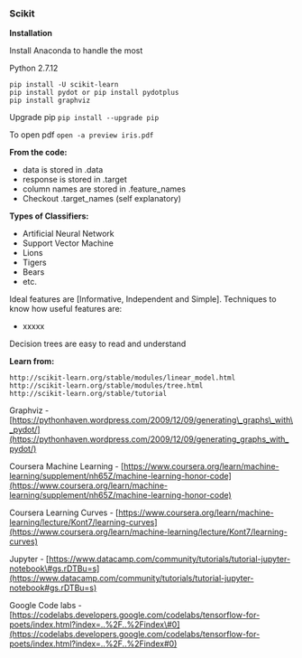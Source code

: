 ### Scikit

**Installation**

Install Anaconda to handle the most

Python 2.7.12

```
pip install -U scikit-learn
pip install pydot or pip install pydotplus
pip install graphviz
```

Upgrade pip `pip install --upgrade pip`

To open pdf `open -a preview iris.pdf`

**From the code:**

* data is stored in .data
* response is stored in .target
* column names are stored in .feature\_names
* Checkout .target\_names \(self explanatory\)

**Types of Classifiers:**

* Artificial Neural Network
* Support Vector Machine
* Lions
* Tigers
* Bears
* etc.

Ideal features are \[Informative, Independent and Simple\]. Techniques to know how useful features are:

* xxxxx

Decision trees are easy to read and understand

**Learn from:**

```
http://scikit-learn.org/stable/modules/linear_model.html
http://scikit-learn.org/stable/modules/tree.html
http://scikit-learn.org/stable/tutorial
```

Graphviz - [https://pythonhaven.wordpress.com/2009/12/09/generating\_graphs\_with\_pydot/](https://pythonhaven.wordpress.com/2009/12/09/generating_graphs_with_pydot/)

Coursera Machine Learning - [https://www.coursera.org/learn/machine-learning/supplement/nh65Z/machine-learning-honor-code](https://www.coursera.org/learn/machine-learning/supplement/nh65Z/machine-learning-honor-code)

Coursera Learning Curves - [https://www.coursera.org/learn/machine-learning/lecture/Kont7/learning-curves](https://www.coursera.org/learn/machine-learning/lecture/Kont7/learning-curves)

Jupyter - [https://www.datacamp.com/community/tutorials/tutorial-jupyter-notebook\#gs.rDTBu=s](https://www.datacamp.com/community/tutorials/tutorial-jupyter-notebook#gs.rDTBu=s)

Google Code labs - [https://codelabs.developers.google.com/codelabs/tensorflow-for-poets/index.html?index=..%2F..%2Findex\#0](https://codelabs.developers.google.com/codelabs/tensorflow-for-poets/index.html?index=..%2F..%2Findex#0)

